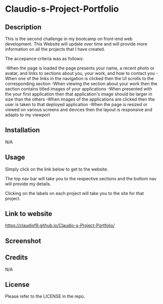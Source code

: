 # Claudio-s-Project-Portfolio

## Description
This is the second challenge in my bootcamp on front-end web development. This Website will update over time and will provide more information on all the projects that I have created. 

The accepance criteria was as follows:

-When the page is loaded the page presents your name, a recent photo or avatar, and links to sections about you, your work, and how to contact you
-When one of the links in the navigation is clicked then the UI scrolls to the corresponding section
-When viewing the section about your work then the section contains titled images of your applications
-When presented with the your first application then that application's image should be larger in size than the others
-When images of the applications are clicked then the user is taken to that deployed application
-When the page is resized or viewed on various screens and devices then the layout is responsive and adapts to my viewport

## Installation

N/A

## Usage

Simply click on the link below to get to the website. 

The top nav bar will take you to the respective sections and the bottom nav will provide my details.

Clicking on the labels on each project will take you to the site for that project.

## Link to website
https://claudiof9.github.io/Claudio-s-Project-Portfolio/


## Screenshot



## Credits

N/A

## License

Please refer to the LICENSE in the repo.